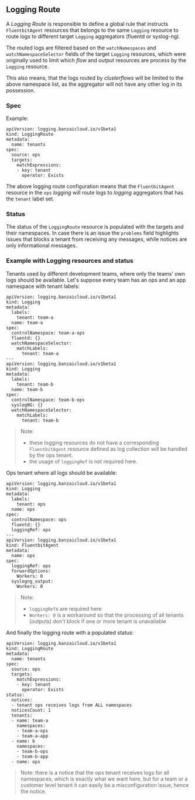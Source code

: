 ## Logging Route

A _Logging Route_ is responsible to define a global rule that instructs `FluentbitAgent` resources that belongs to the same
`Logging` resource to route logs to different target `Logging` aggregators (fluentd or syslog-ng).

The routed logs are filtered based on the `watchNamespaces` and `watchNamespaceSelector` fields of the target `Logging` resources,
which were originally used to limit which _flow_ and _output_ resources are process by the `Logging` resource.

This also means, that the logs routed by _clusterflows_ will be limited to the above namespace list, as the aggregator
will not have any other log in its possession.

### Spec


Example:
```
apiVersion: logging.banzaicloud.io/v1beta1
kind: LoggingRoute
metadata:
  name: tenants
spec:
  source: ops
  targets:
    matchExpressions:
    - key: tenant
      operator: Exists
```

The above logging route configuration means that the `FluentbitAgent` resource in the `ops` _logging_ will route logs
to _logging_ aggregators that has the `tenant` label set.

### Status

The status of the `LoggingRoute` resource is populated with the targets and their namespaces. In case there is an issue
the `problems` field highlights issues that blocks a tenant from receiving any messages, while notices are only informational
messages.

### Example with Logging resources and status

Tenants used by different development teams, where only the teams' own logs should be available. Let's suppose every team has an
ops and an app namespace with tenant labels:
```
apiVersion: logging.banzaicloud.io/v1beta1
kind: Logging
metadata:
  labels:
    tenant: team-a
  name: team-a
spec:
  controlNamespace: team-a-ops
  fluentd: {}
  watchNamespaceSelector:
    matchLabels:
      tenant: team-a
---
apiVersion: logging.banzaicloud.io/v1beta1
kind: Logging
metadata:
  labels:
    tenant: team-b
  name: team-b
spec:
  controlNamespace: team-b-ops
  syslogNG: {}
  watchNamespaceSelector:
    matchLabels:
      tenant: team-b
```
> Note: 
> - these logging resources do not have a corresponding `FluentbitAgent` resource defined as log collection 
will be handled by the ops tenant. 
> - the usage of `loggingRef` is not required here.

Ops tenant where all logs should be available:
```
apiVersion: logging.banzaicloud.io/v1beta1
kind: Logging
metadata:
  labels:
    tenant: ops
  name: ops
spec:
  controlNamespace: ops
  fluentd: {}
  loggingRef: ops
---
apiVersion: logging.banzaicloud.io/v1beta1
kind: FluentbitAgent
metadata:
  name: ops
spec:
  loggingRef: ops
  forwardOptions:
    Workers: 0
  syslogng_output:
    Workers: 0
```
> Note: 
> - `loggingRef`s are required here
> - `Workers: 0` is a workaround so that the processing of all tenants (outputs) don't block if one or more tenant is unavailable 

And finally the logging route with a populated status:
```
apiVersion: logging.banzaicloud.io/v1beta1
kind: LoggingRoute
metadata:
  name: tenants
spec:
  source: ops
  targets:
    matchExpressions:
    - key: tenant
      operator: Exists
status:
  notices:
  - tenant ops receives logs from ALL namespaces
  noticesCount: 1
  tenants:
  - name: team-a
    namespaces:
    - team-a-ops
    - team-a-app
  - name: b
    namespaces:
    - team-b-ops
    - team-b-app
  - name: ops
```

> Note: there is a notice that the ops tenant receives logs for all namespaces, which is exactly what we
> want here, but for a team or a customer level tenant it can easily be a misconfiguration issue, hence the notice.
